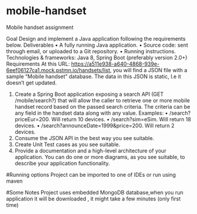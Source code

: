 # mobile-handset
Mobile handset assignment

Goal
Design and implement a Java application following the requirements below.
Deliverables
• A fully running Java application.
• Source code: sent through email, or uploaded to a Git repository.
• Running instructions.
Technologies & frameworks:
Java 8, Spring Boot (preferably version 2.0+)
Requirements
At this URL: https://a511e938-a640-4868-939e-6eef06127ca1.mock.pstmn.io/handsets/list,
you will find a JSON file with a sample “Mobile handset” database. The data in this JSON is
static, I.e it doesn’t get updated.
1. Create a Spring Boot application exposing a search API (GET /mobile/search?) that will
allow the caller to retrieve one or more mobile handset record based on the passed
search criteria.
The criteria can be any field in the handset data along with any value. Examples:
• /search?priceEur=200. Will return 10 devices.
• /search?sim=eSim. Will return 18 devices.
• /search?announceDate=1999&price=200. Will return 2 devices.
2. Consume the JSON API in the best way you see suitable.
3. Create Unit Test cases as you see suitable.
4. Provide a documentation and a high-level architecture of your application. You can
do one or more diagrams, as you see suitable, to describe your application functionality.

#Running options
Project can be imported to one of IDEs or run using maven 

#Some Notes
Project uses embedded MongoDB database,when you run application it will be downloaded , it might take a few minutes (only first time)

